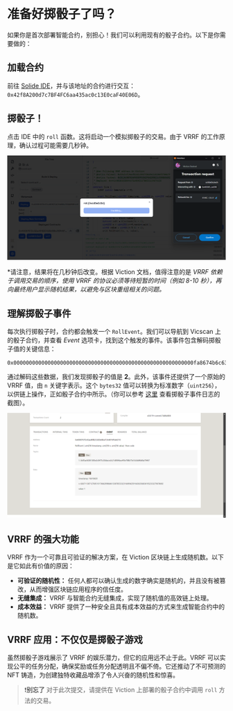 # 准备好掷骰子了吗？

如果你是首次部署智能合约，别担心！我们可以利用现有的骰子合约。以下是你需要做的：

## 加载合约

前往 [Solide IDE](https://solide0x.tech/address/89/0x42f8A200d7c7BF4FC6aa435ac0c13E0caF40E06D)，并与该地址的合约进行交互：`0x42f8A200d7c7BF4FC6aa435ac0c13E0caF40E06D`。

## 掷骰子！

点击 IDE 中的 `roll` 函数。这将启动一个模拟掷骰子的交易。由于 VRRF 的工作原理，确认过程可能需要几秒钟。

![](https://raw.githubusercontent.com/POLearn/victionary-everything-about-viction/refs/heads/master/content/assets/images/dice_roll.png)

*请注意，结果将在几秒钟后改变。根据 Viction 文档，值得注意的是 *VRRF 依赖于调用交易的顺序，使用 VRRF 的协议必须等待短暂的时间（例如 8-10 秒），再向最终用户显示随机结果，以避免与区块重组相关的问题。*

## 理解掷骰子事件

每次执行掷骰子时，合约都会触发一个 `RollEvent`。我们可以导航到 Vicscan 上的骰子合约，并查看 *Event* 选项卡，找到这个触发的事件。该事件包含解码掷骰子值的关键信息：

```
0x0000000000000000000000000000000000000000000000000000000000fa8674b6c634d1fa355a3b605f762247847be8da437e46c55627c8ed747367298250e40000000000000000000000000000000000000000000000000000000000000001
```

通过解码这些数据，我们发现掷骰子的值是 **2**。此外，该事件还提供了一个原始的 VRRF 值，由 `n` 关键字表示。这个 `bytes32` 值可以转换为标准数字（`uint256`），以供链上操作，正如骰子合约中所示。（你可以参考 [这里](https://raw.githubusercontent.com/solide-project/awesome-learn-solidity/master/main/exploring-viction-ecosystem/build-with-viction-vrrf/assets/logs.png) 查看掷骰子事件日志的截图）。

![](https://raw.githubusercontent.com/POLearn/victionary-everything-about-viction/refs/heads/master/content/assets/images/dice_log.png)

## VRRF 的强大功能

VRRF 作为一个可靠且可验证的解决方案，在 Viction 区块链上生成随机数。以下是它如此有价值的原因：

* **可验证的随机性：** 任何人都可以确认生成的数字确实是随机的，并且没有被篡改，从而增强区块链应用程序的信任度。
* **无缝集成：** VRRF 与智能合约无缝集成，实现了随机值的高效链上处理。
* **成本效益：** VRRF 提供了一种安全且具有成本效益的方式来生成智能合约中的随机数。

## VRRF 应用：不仅仅是掷骰子游戏

虽然掷骰子游戏展示了 VRRF 的娱乐潜力，但它的应用远不止于此。VRRF 可以实现公平的任务分配，确保奖励或任务分配透明且不偏不倚。它还推动了不可预测的 NFT 铸造，为创建独特收藏品增添了令人兴奋的随机性和惊喜。

> ❗**别忘了**
> 对于此次提交，请提供在 Viction 上部署的骰子合约中调用 `roll` 方法的交易。